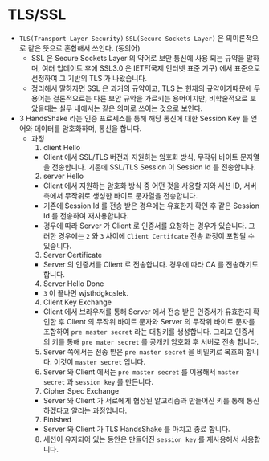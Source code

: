 # TLS/SSL
  - `TLS(Transport Layer Security)` `SSL(Secure Sockets Layer)` 은 의미론적으로 같은 뜻으로 혼합해서 쓰인다. (동의어)
    - SSL 은 Secure Sockets Layer 의 약어로 보안 통신에 사용 되는 규약을 말하며, 여러 업데이트 후에 SSL3.0 은 IETF(국제 인터넷 표준 기구) 에서 표준으로 선정하여 그 기반의 TLS 가 나왔습니다.
    - 정리해서 말하자면 SSL 은 과거의 규약이고, TLS 는 현재의 규약이기때문에 두 용어는 결론적으로는 다른 보안 규약을 가르키는 용어이지만, 비학술적으로 보았을때는 실무 내에서는 같은 의미로 쓰이는 것으로 보인다.
  - 3 HandsShake 라는 인증 프로세스를 통해 해당 통신에 대한 Session Key 를 얻어와 데이터를 암호화하며, 통신을 합니다.
      - 과정
        1. client Hello
          - Client 에서 SSL/TLS 버전과 지원하는 암호화 방식, 무작위 바이트 문자열을 전송합니다. 기존에 SSL/TLS Session 이 Session Id 를 전송합니다.
        2. server Hello
          - Client 에서 지원하는 암호화 방식 중 어떤 것을 사용할 지와 세션 ID, 서버 측에서 무작위로 생성한 바이트 문자열을 전송합니다. 
          - 기존에 Session Id 를 전송 받은 경우에는 유효한지 확인 후 같은 Session Id 를 전송하여 재사용합니다.
          - 경우에 따라 Server 가 Client 로 인증서를 요청하는 경우가 있습니다. 그러한 경우에는 `2` 와 `3` 사이에 `Client Certifcate` 전송 과정이 포함될 수 있습니다.
        3. Server Certificate
          - Server 의 인증서를 Client 로 전송합니다. 경우에 따라 CA 를 전송하기도 합니다.
        4. Server Hello Done
          - `3` 이 끝나면 wjsthdgkqslek. 
        4. Client Key Exchange
          - Client 에서 브라우저를 통해 Server 에서 전송 받은 인증서가 유효한지 확인한 후 Client 의 무작위 바이트 문자와 Server 의 무작위 바이트 문자를 조합하여 `pre master secret` 라는 대칭키를 생성합니다. 그리고 인증서의 키를 통해 `pre mater secret` 를 공개키 암호화 후 서버로 전송 합니다.
        5. Server 쪽에서는 전송 받은 `pre master secret` 을 비밀키로 복호화 합니다. 이것이 `master secret` 입니다.
        6. Server 와 Client 에서는 `pre master secret` 를 이용해서 `master secret` 과 `session key` 를 만든니다.
        6. Cipher Spec Exchange
          - Server 와 Client 가 서로에게 협상된 알고리즘과 만들어진 키를 통해 통신하겠다고 알리는 과정입니다.
        7. Finished
          - Server 와 Client 가 TLS HandsShake 를 마치고 종료 합니다.
        8. 세션이 유지되어 있는 동안은 만들어진 `session key` 를 재사용해서 사용합니다.
